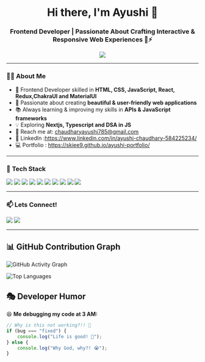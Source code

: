 <h1 align="center">Hi there, I'm Ayushi 👋</h1>
<h3 align="center">Frontend Developer | Passionate About Crafting Interactive & Responsive Web Experiences 🚀⚡</h3>

<p align="center">
  <img src="https://readme-typing-svg.herokuapp.com?font=Fira+Code&weight=600&size=22&pause=1000&color=36BCF7&center=true&vCenter=true&width=600&lines=Frontend+Developer+🎨💻;Web+Development+Enthusiast+🚀;Building+Engaging+Digital+Experiences+⚡" />
</p>

---

### 👨‍💻 **About Me**
- 🎯 Frontend Developer skilled in **HTML, CSS, JavaScript, React, Redux,ChakraUI and MaterialUI**  
- 🎨 Passionate about creating **beautiful & user-friendly web applications**  
- 📚 Always learning & improving my skills in **APIs & JavaScript frameworks**  
- 💡 Exploring **Nextjs, Typescript and DSA in JS**  
- 📩 Reach me at: [chaudharyayushi785@gmail.com](mailto:chaudharyayushi785@gmail.com)
- 💼 LinkedIn :https://www.linkedin.com/in/ayushi-chaudhary-584225234/
- 💻 Portfolio : https://skiee9.github.io/ayushi-portfolio/

---

### 🚀 **Tech Stack**
<p align="left">
  <img src="https://img.shields.io/badge/HTML5-E34F26?style=for-the-badge&logo=html5&logoColor=white" />
  <img src="https://img.shields.io/badge/CSS3-1572B6?style=for-the-badge&logo=css3&logoColor=white" />
  <img src="https://img.shields.io/badge/JavaScript-F7DF1E?style=for-the-badge&logo=javascript&logoColor=black" />
  <img src="https://img.shields.io/badge/React-61DAFB?style=for-the-badge&logo=react&logoColor=black" />
  <img src="https://img.shields.io/badge/Redux-764ABC?style=for-the-badge&logo=redux&logoColor=white" />
  <img src="https://img.shields.io/badge/Chakra%20UI-319795?style=for-the-badge&logo=chakraui&logoColor=white" />
  <img src="https://img.shields.io/badge/API-005571?style=for-the-badge&logo=api&logoColor=white" />
  <img src="https://img.shields.io/badge/Git-F05032?style=for-the-badge&logo=git&logoColor=white" />
  <img src="https://img.shields.io/badge/GitHub-181717?style=for-the-badge&logo=github&logoColor=white" />
  <img src="https://img.shields.io/badge/VS%20Code-007ACC?style=for-the-badge&logo=visual-studio-code&logoColor=white" />
</p>

---
### 📫 **Lets Connect!**
<p align="left">
  <a href="https://github.com/Skiee9"><img src="https://img.shields.io/badge/GitHub-333?style=for-the-badge&logo=github&logoColor=white" /></a>
  <a href="https://www.linkedin.com/in/ayushi-chaudhary-584225234/"><img src="https://img.shields.io/badge/LinkedIn-0A66C2?style=for-the-badge&logo=linkedin&logoColor=white" /></a>
</p>

---

## 📊 GitHub Contribution Graph
![GitHub Activity Graph](https://github-readme-activity-graph.vercel.app/graph?username=skiee9&theme=react-dark&area=true&hide_border=true)

  <img src="https://github-readme-stats.vercel.app/api/top-langs/?username=Skiee9&layout=compact&theme=radical" alt="Top Languages"/>



## 🎭 Developer Humor  
😆 **Me debugging my code at 3 AM:**  
```js
// Why is this not working?!! 😤
if (bug === "fixed") {
    console.log("Life is good! 🎉");
} else {
    console.log("Why God, why?! 😭");
}
